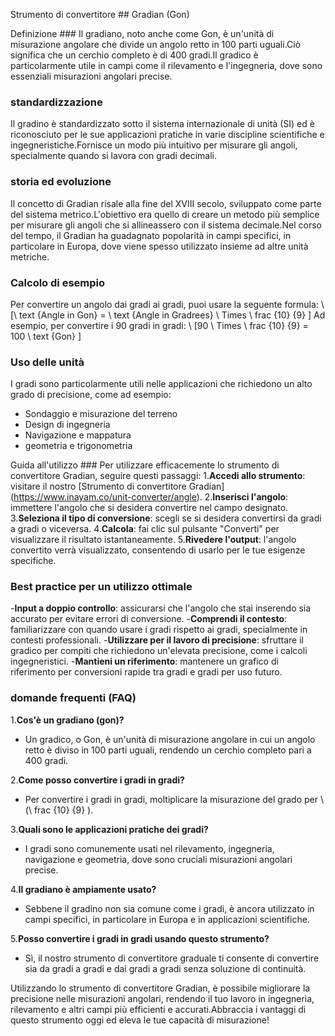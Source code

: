 Strumento di convertitore ## Gradian (Gon)

Definizione ###
Il gradiano, noto anche come Gon, è un'unità di misurazione angolare che divide un angolo retto in 100 parti uguali.Ciò significa che un cerchio completo è di 400 gradi.Il gradico è particolarmente utile in campi come il rilevamento e l'ingegneria, dove sono essenziali misurazioni angolari precise.

### standardizzazione
Il gradino è standardizzato sotto il sistema internazionale di unità (SI) ed è riconosciuto per le sue applicazioni pratiche in varie discipline scientifiche e ingegneristiche.Fornisce un modo più intuitivo per misurare gli angoli, specialmente quando si lavora con gradi decimali.

### storia ed evoluzione
Il concetto di Gradian risale alla fine del XVIII secolo, sviluppato come parte del sistema metrico.L'obiettivo era quello di creare un metodo più semplice per misurare gli angoli che si allineassero con il sistema decimale.Nel corso del tempo, il Gradian ha guadagnato popolarità in campi specifici, in particolare in Europa, dove viene spesso utilizzato insieme ad altre unità metriche.

### Calcolo di esempio
Per convertire un angolo dai gradi ai gradi, puoi usare la seguente formula:
\ [\ text {Angle in Gon} = \ text {Angle in Gradrees} \ Times \ frac {10} {9} \]
Ad esempio, per convertire i 90 gradi in gradi:
\ [90 \ Times \ frac {10} {9} = 100 \ text {Gon} \]

### Uso delle unità
I gradi sono particolarmente utili nelle applicazioni che richiedono un alto grado di precisione, come ad esempio:
- Sondaggio e misurazione del terreno
- Design di ingegneria
- Navigazione e mappatura
- geometria e trigonometria

Guida all'utilizzo ###
Per utilizzare efficacemente lo strumento di convertitore Gradian, seguire questi passaggi:
1.**Accedi allo strumento**: visitare il nostro [Strumento di convertitore Gradian] (https://www.inayam.co/unit-converter/angle).
2.**Inserisci l'angolo**: immettere l'angolo che si desidera convertire nel campo designato.
3.**Seleziona il tipo di conversione**: scegli se si desidera convertirsi da gradi a gradi o viceversa.
4.**Calcola**: fai clic sul pulsante "Converti" per visualizzare il risultato istantaneamente.
5.**Rivedere l'output**: l'angolo convertito verrà visualizzato, consentendo di usarlo per le tue esigenze specifiche.

### Best practice per un utilizzo ottimale
-**Input a doppio controllo**: assicurarsi che l'angolo che stai inserendo sia accurato per evitare errori di conversione.
-**Comprendi il contesto**: familiarizzare con quando usare i gradi rispetto ai gradi, specialmente in contesti professionali.
-**Utilizzare per il lavoro di precisione**: sfruttare il gradico per compiti che richiedono un'elevata precisione, come i calcoli ingegneristici.
-**Mantieni un riferimento**: mantenere un grafico di riferimento per conversioni rapide tra gradi e gradi per uso futuro.

### domande frequenti (FAQ)

1.**Cos'è un gradiano (gon)?**
- Un gradico, o Gon, è un'unità di misurazione angolare in cui un angolo retto è diviso in 100 parti uguali, rendendo un cerchio completo pari a 400 gradi.

2.**Come posso convertire i gradi in gradi?**
- Per convertire i gradi in gradi, moltiplicare la misurazione del grado per \ (\ frac {10} {9} \).

3.**Quali sono le applicazioni pratiche dei gradi?**
- I gradi sono comunemente usati nel rilevamento, ingegneria, navigazione e geometria, dove sono cruciali misurazioni angolari precise.

4.**Il gradiano è ampiamente usato?**
- Sebbene il gradino non sia comune come i gradi, è ancora utilizzato in campi specifici, in particolare in Europa e in applicazioni scientifiche.

5.**Posso convertire i gradi in gradi usando questo strumento?**
- Sì, il nostro strumento di convertitore graduale ti consente di convertire sia da gradi a gradi e dai gradi a gradi senza soluzione di continuità.

Utilizzando lo strumento di convertitore Gradian, è possibile migliorare la precisione nelle misurazioni angolari, rendendo il tuo lavoro in ingegneria, rilevamento e altri campi più efficienti e accurati.Abbraccia i vantaggi di questo strumento oggi ed eleva le tue capacità di misurazione!